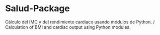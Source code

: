 # Salud-Package
Cálculo del IMC y del rendimiento cardiaco usando módulos de Python. / Calculation of BMI and cardiac output using Python modules.
